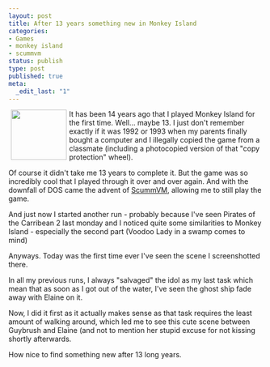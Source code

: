 ```yaml
---
layout: post
title: After 13 years something new in Monkey Island
categories:
- Games
- monkey island
- scummvm
status: publish
type: post
published: true
meta:
  _edit_last: "1"
---
```

<a href="/uploads/monkey-seq.png"><img src="/uploads/monkey-seq.serendipityThumb.png" border="0" alt="" hspace="5" width="110" height="99" align="left" /></a>

It has been 14 years ago that I played Monkey Island for the first time. Well... maybe 13. I just don't remember exactly if it was 1992 or 1993 when my parents finally bought a computer and I illegally copied the game from a classmate (including a photocopied version of that "copy protection" wheel).

Of course it didn't take me 13 years to complete it. But the game was so incredibly cool that I played through it over and over again. And with the downfall of DOS came the advent of <a href="http://www.scummvm.org">ScummVM</a>, allowing me to still play the game.

And just now I started another run - probably because I've seen Pirates of the Carribean 2 last monday and I noticed quite some similarities to Monkey Island - especially the second part (Voodoo Lady in a swamp comes to mind)

Anyways. Today was the first time ever I've seen the scene I screenshotted there.

In all my previous runs, I always "salvaged" the idol as my last task which mean that as soon as I got out of the water, I've seen the ghost ship fade away with Elaine on it.

Now, I did it first as it actually makes sense as that task requires the least amount of walking around, which led me to see this cute scene between Guybrush and Elaine (and not to mention her stupid excuse for not kissing shortly afterwards.

How nice to find something new after 13 long years.
